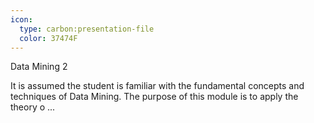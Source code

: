 ```yaml
---
icon:
  type: carbon:presentation-file
  color: 37474F
---
```

Data Mining 2

It is assumed the student is familiar with the fundamental concepts and techniques of Data Mining. The purpose of this module is to apply the theory o ... 
